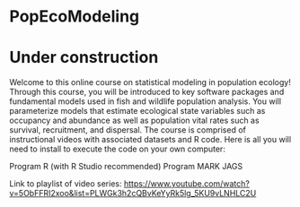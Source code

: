 # PopEcoModeling

# Under construction

Welcome to this online course on statistical modeling in population ecology! Through this course, you will be introduced to key software packages and fundamental models used in fish and wildlife population analysis. You will parameterize models that estimate ecological state variables such as occupancy and abundance as well as population vital rates such as survival, recruitment, and dispersal. The course is comprised of instructional videos with associated datasets and R code. Here is all you will need to install to execute the code on your own computer:

Program R (with R Studio recommended)
Program MARK
JAGS


Link to playlist of video series: https://www.youtube.com/watch?v=5ObFFRI2xoo&list=PLWGk3h2cQBvKeYyRk5lg_5KU9vLNHLC2U

